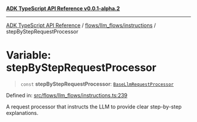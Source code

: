 [**ADK TypeScript API Reference v0.0.1-alpha.2**](../../../../README.md)

***

[ADK TypeScript API Reference](../../../../modules.md) / [flows/llm\_flows/instructions](../README.md) / stepByStepRequestProcessor

# Variable: stepByStepRequestProcessor

> `const` **stepByStepRequestProcessor**: [`BaseLlmRequestProcessor`](../../BaseLlmProcessor/interfaces/BaseLlmRequestProcessor.md)

Defined in: [src/flows/llm\_flows/instructions.ts:239](https://github.com/njraladdin/adk-typescript/blob/main/src/flows/llm_flows/instructions.ts#L239)

A request processor that instructs the LLM to provide clear step-by-step explanations.
